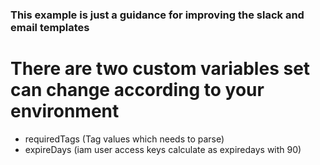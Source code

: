 ### This example is just a guidance for improving the slack and email templates

# There are two custom variables set can change according to your environment
  - requiredTags (Tag values which needs to parse)
  - expireDays (iam user access keys calculate as expiredays with 90)
